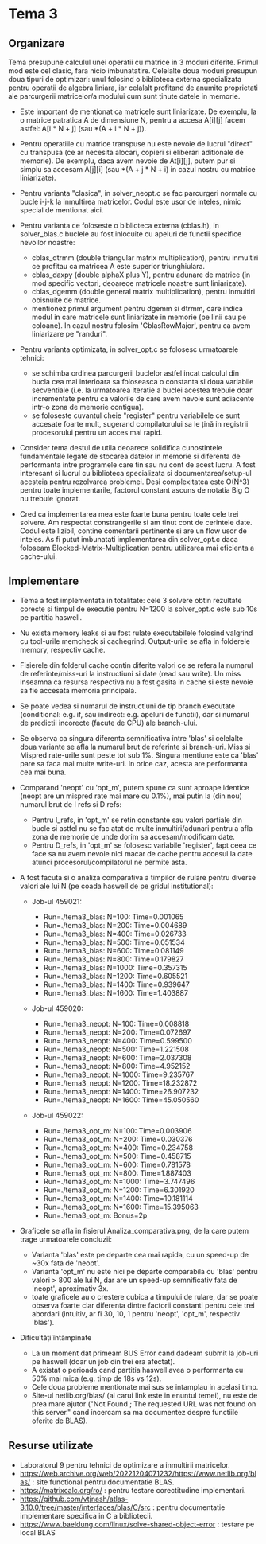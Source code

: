 # Tema 3

Organizare
-
Tema presupune calculul unei operatii cu matrice in 3 moduri diferite. Primul mod este cel clasic, fara nicio imbunatatire. Celelalte doua moduri presupun doua tipuri de optimizari: unul folosind o biblioteca externa specializata pentru operatii de algebra liniara, iar celalalt profitand de anumite proprietati ale parcurgerii matricelor/a modului cum sunt ținute datele in memorie.

* Este important de mentionat ca matricele sunt liniarizate. De exemplu, la o matrice patratica A de dimensiune N, pentru a accesa A[i][j] facem astfel: A[i * N + j] (sau *(A + i * N + j)).
* Pentru operatiile cu matrice transpuse nu este nevoie de lucrul "direct" cu transpusa (ce ar necesita alocari, copieri si eliberari aditionale de memorie). De exemplu, daca avem nevoie de At[i][j], putem pur si simplu sa accesam A[j][i] (sau *(A + j * N + i) in cazul nostru cu matrice liniarizate).
* Pentru varianta "clasica", in solver_neopt.c se fac parcurgeri normale cu bucle i-j-k la inmultirea matricelor. Codul este usor de inteles, nimic special de mentionat aici.
* Pentru varianta ce foloseste o biblioteca externa (cblas.h), in solver_blas.c buclele au fost inlocuite cu apeluri de functii specifice nevoilor noastre:
    * cblas_dtrmm (double triangular matrix multiplication), pentru inmultiri ce profitau ca matricea A este superior triunghiulara.
    * cblas_daxpy (double alphaX plus Y), pentru adunare de matrice (in mod specific vectori, deoarece matricele noastre sunt liniarizate).
    * cblas_dgemm (double general matrix multiplication), pentru inmultiri obisnuite de matrice.
    * mentionez primul argument pentru dgemm si dtrmm, care indica modul in care matricele sunt liniarizate in memorie (pe linii sau pe coloane). In cazul nostru folosim 'CblasRowMajor', pentru ca avem liniarizare pe "randuri".
* Pentru varianta optimizata, in solver_opt.c se folosesc urmatoarele tehnici:
    * se schimba ordinea parcurgerii buclelor astfel incat calculul din bucla cea mai interioara sa foloseasca o constanta si doua variabile secventiale (i.e. la urmatoarea iteratie a buclei acestea trebuie doar incrementate pentru ca valorile de care avem nevoie sunt adiacente intr-o zona de memorie contigua).
    * se foloseste cuvantul cheie "register" pentru variabilele ce sunt accesate foarte mult, sugerand compilatorului sa le țină in registrii procesorului pentru un acces mai rapid.

* Consider tema destul de utila deoarece solidifica cunostintele fundamentale legate de stocarea datelor in memorie si diferenta de performanta intre programele care tin sau nu cont de acest lucru. A fost interesant si lucrul cu biblioteca specializata si documentarea/setup-ul acesteia pentru rezolvarea problemei. Desi complexitatea este O(N^3) pentru toate implementarile, factorul constant ascuns de notatia Big O nu trebuie ignorat.
* Cred ca implementarea mea este foarte buna pentru toate cele trei solvere. Am respectat constrangerile si am tinut cont de cerintele date. Codul este lizibil, contine comentarii pertinente si are un flow usor de inteles. As fi putut imbunatati implementarea din solver_opt.c daca foloseam Blocked-Matrix-Multiplication pentru utilizarea mai eficienta a cache-ului.


Implementare
-

* Tema a fost implementata in totalitate: cele 3 solvere obtin rezultate corecte si timpul de executie pentru N=1200 la solver_opt.c este sub 10s pe partitia haswell.
* Nu exista memory leaks si au fost rulate executabilele folosind valgrind cu tool-urile memcheck si cachegrind. Output-urile se afla in folderele memory, respectiv cache.
* Fisierele din folderul cache contin diferite valori ce se refera la numarul de referinte/miss-uri la instructiuni si date (read sau write). Un miss inseamna ca resursa respectiva nu a fost gasita in cache si este nevoie sa fie accesata memoria principala. 
* Se poate vedea si numarul de instructiuni de tip branch executate (conditional: e.g. if, sau indirect: e.g. apeluri de functii), dar si numarul de predictii incorecte (facute de CPU) ale branch-ului.
* Se observa ca singura diferenta semnificativa intre 'blas' si celelalte doua variante se afla la numarul brut de referinte si branch-uri. Miss si Mispred rate-urile sunt peste tot sub 1%. Singura mentiune este ca 'blas' pare sa faca mai multe write-uri. In orice caz, acesta are performanta cea mai buna.
* Comparand 'neopt' cu 'opt_m', putem spune ca sunt aproape identice (neopt are un mispred rate mai mare cu 0.1%), mai putin la (din nou) numarul brut de I refs si D refs:
    * Pentru I_refs, in 'opt_m' se retin constante sau valori partiale din bucle si astfel nu se fac atat de multe inmultiri/adunari pentru a afla zona de memorie de unde dorim sa accesam/modificam date.
    * Pentru D_refs, in 'opt_m' se folosesc variabile 'register', fapt ceea ce face sa nu avem nevoie nici macar de cache pentru accesul la date atunci procesorul/compilatorul ne permite asta.

* A fost facuta si o analiza comparativa a timpilor de rulare pentru diverse valori ale lui N (pe coada haswell de pe gridul institutional):

    * Job-ul 459021:

        * Run=./tema3_blas: N=100: Time=0.001065
        * Run=./tema3_blas: N=200: Time=0.004689
        * Run=./tema3_blas: N=400: Time=0.026733
        * Run=./tema3_blas: N=500: Time=0.051534
        * Run=./tema3_blas: N=600: Time=0.081149
        * Run=./tema3_blas: N=800: Time=0.179827
        * Run=./tema3_blas: N=1000: Time=0.357315
        * Run=./tema3_blas: N=1200: Time=0.605521
        * Run=./tema3_blas: N=1400: Time=0.939647
        * Run=./tema3_blas: N=1600: Time=1.403887

    * Job-ul 459020:

        * Run=./tema3_neopt: N=100: Time=0.008818
        * Run=./tema3_neopt: N=200: Time=0.072697
        * Run=./tema3_neopt: N=400: Time=0.599500
        * Run=./tema3_neopt: N=500: Time=1.221508
        * Run=./tema3_neopt: N=600: Time=2.037308
        * Run=./tema3_neopt: N=800: Time=4.952152
        * Run=./tema3_neopt: N=1000: Time=9.235767
        * Run=./tema3_neopt: N=1200: Time=18.232872
        * Run=./tema3_neopt: N=1400: Time=26.907232
        * Run=./tema3_neopt: N=1600: Time=45.050560

    * Job-ul 459022:

        * Run=./tema3_opt_m: N=100: Time=0.003906
        * Run=./tema3_opt_m: N=200: Time=0.030376
        * Run=./tema3_opt_m: N=400: Time=0.234758
        * Run=./tema3_opt_m: N=500: Time=0.458715
        * Run=./tema3_opt_m: N=600: Time=0.781578
        * Run=./tema3_opt_m: N=800: Time=1.887403
        * Run=./tema3_opt_m: N=1000: Time=3.747496
        * Run=./tema3_opt_m: N=1200: Time=6.301920
        * Run=./tema3_opt_m: N=1400: Time=10.181114
        * Run=./tema3_opt_m: N=1600: Time=15.395063
        * Run=./tema3_opt_m: Bonus=2p

* Graficele se afla in fisierul Analiza_comparativa.png, de la care putem trage urmatoarele concluzii:
    * Varianta 'blas' este pe departe cea mai rapida, cu un speed-up de ~30x fata de 'neopt'.
    * Varianta 'opt_m' nu este nici pe departe comparabila cu 'blas' pentru valori > 800 ale lui N, dar are un speed-up semnificativ fata de 'neopt', aproximativ 3x.
    * toate graficele au o crestere cubica a timpului de rulare, dar se poate observa foarte clar diferenta dintre factorii constanti pentru cele trei abordari (intuitiv, ar fi 30, 10, 1 pentru 'neopt', 'opt_m', respectiv 'blas').

* Dificultăți întâmpinate
    * La un moment dat primeam BUS Error cand dadeam submit la job-uri pe haswell (doar un job din trei era afectat).
    * A existat o perioada cand partitia haswell avea o performanta cu 50% mai mica (e.g. timp de 18s vs 12s).
    * Cele doua probleme mentionate mai sus se intamplau in acelasi timp.
    * Site-ul netlib.org/blas/ (al carui link este in enuntul temei), nu este de prea mare ajutor ("Not Found ; The requested URL was not found on this server." cand incercam sa ma documentez despre functiile oferite de BLAS). 

Resurse utilizate
-

* Laboratorul 9 pentru tehnici de optimizare a inmultirii matricelor.
* https://web.archive.org/web/20221204071232/https://www.netlib.org/blas/ : site functional pentru documentatie BLAS.
* https://matrixcalc.org/ro/ : pentru testare corectitudine implementari.
* https://github.com/vtjnash/atlas-3.10.0/tree/master/interfaces/blas/C/src : pentru documentatie implementare specifica in C a bibliotecii.
* https://www.baeldung.com/linux/solve-shared-object-error : testare pe local BLAS
